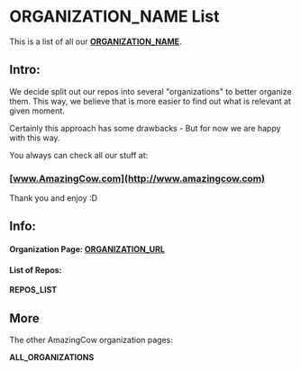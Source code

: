 # __ORGANIZATION_NAME__ List

This is a list of all our **[__ORGANIZATION_NAME__](__ORGANIZATION_URL__)**.

<!-- ####################################################################### -->

## Intro:

We decide split out our repos into several "organizations" to better organize
them. This way, we believe that is more easier to find out what is relevant
at given moment.

Certainly this approach has some drawbacks - But for now we are happy with this
way.


You always can check all our stuff at:
### [www.AmazingCow.com](http://www.amazingcow.com)

Thank you and enjoy :D

<!-- ####################################################################### -->

## Info:

#### Organization Page: [__ORGANIZATION_URL__](__ORGANIZATION_URL__)

#### List of Repos:

__REPOS_LIST__



<!-- ####################################################################### -->

## More

The other AmazingCow organization pages:

__ALL_ORGANIZATIONS__
